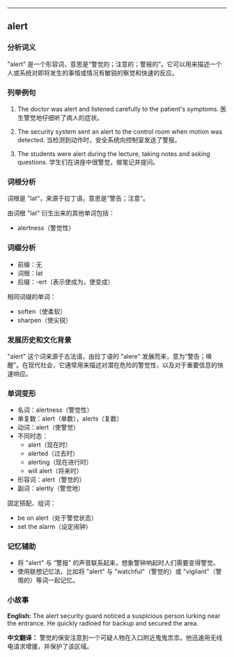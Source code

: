 
---------------
## alert
### 分析词义
"alert" 是一个形容词，意思是“警觉的；注意的；警报的”。它可以用来描述一个人或系统对即将发生的事情或情况有敏锐的察觉和快速的反应。

### 列举例句
1. The doctor was alert and listened carefully to the patient's symptoms.
   医生警觉地仔细听了病人的症状。

2. The security system sent an alert to the control room when motion was detected.
   当检测到动作时，安全系统向控制室发送了警报。

3. The students were alert during the lecture, taking notes and asking questions.
   学生们在讲座中很警觉，做笔记并提问。

### 词根分析
词根是 "lat"，来源于拉丁语，意思是“警告；注意”。

由词根 "lat" 衍生出来的其他单词包括：
- alertness（警觉性）

### 词缀分析
- 前缀：无
- 词根：lat
- 后缀：-ert（表示使成为，使变成）

相同词缀的单词：
- soften（使柔软）
- sharpen（使尖锐）

### 发展历史和文化背景
"alert" 这个词来源于古法语，由拉丁语的 "alere" 发展而来，意为“警告；唤醒”。在现代社会，它通常用来描述对潜在危险的警觉性，以及对于重要信息的快速响应。

### 单词变形
- 名词：alertness（警觉性）
- 单复数：alert（单数），alerts（复数）
- 动词：alert（使警觉）
- 不同时态：
  - alert（现在时）
  - alerted（过去时）
  - alerting（现在进行时）
  - will alert（将来时）
- 形容词：alert（警觉的）
- 副词：alertly（警觉地）

固定搭配、组词：
- be on alert（处于警觉状态）
- set the alarm（设定闹钟）

### 记忆辅助
- 将 "alert" 与 “警报” 的声音联系起来，想象警钟响起时人们需要变得警觉。
- 使用联想记忆法，比如将 "alert" 与 "watchful"（警觉的）或 "vigilant"（警惕的）等词一起记忆。

### 小故事
**English:**
The alert security guard noticed a suspicious person lurking near the entrance. He quickly radioed for backup and secured the area.

**中文翻译：**
警觉的保安注意到一个可疑人物在入口附近鬼鬼祟祟。他迅速用无线电请求增援，并保护了该区域。


